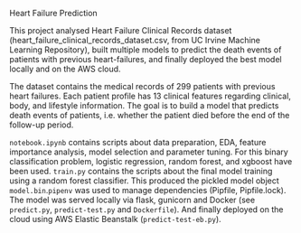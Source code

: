 Heart Failure Prediction

This project analysed Heart Failure Clinical Records dataset (heart_failure_clinical_records_dataset.csv, from UC Irvine Machine Learning Repository), built multiple models to predict the death events of patients with previous heart-failures, and finally deployed the best model locally and on the AWS cloud. 

The dataset contains the medical records of 299 patients with previous heart failures. Each patient profile has 13 clinical features regarding clinical, body, and lifestyle information. The goal is to build a model that predicts death events of patients, i.e. whether the patient died before the end of the follow-up period.  

`notebook.ipynb` contains scripts about data preparation, EDA, feature importance analysis, model selection and parameter tuning. For this binary classification problem, logistic regression, random forest, and xgboost have been used. `train.py` contains the scripts about the final model training using a random forest classifier. This produced the pickled model object `model.bin`.`pipenv` was used to manage dependencies (Pipfile, Pipfile.lock). The model was served locally via flask, gunicorn and Docker (see `predict.py`, `predict-test.py` and `Dockerfile`). And finally deployed on the cloud using AWS Elastic Beanstalk (`predict-test-eb.py`). 


